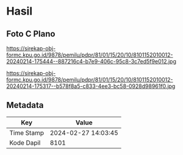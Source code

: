 # Hasil

## Foto C Plano

https://sirekap-obj-formc.kpu.go.id/9878/pemilu/pdpr/81/01/15/20/10/8101152010012-20240214-175444--887216c4-b7e9-406c-95c8-3c7ed5f9e012.jpg

https://sirekap-obj-formc.kpu.go.id/9878/pemilu/pdpr/81/01/15/20/10/8101152010012-20240214-175317--b578f8a5-c833-4ee3-bc58-0928d98961f0.jpg


## Metadata

| Key        | Value               |
| ---------- | ------------------- |
| Time Stamp | 2024-02-27 14:03:45 |
| Kode Dapil | 8101                |



